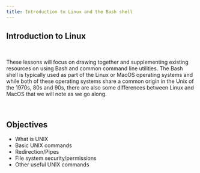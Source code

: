 ```yaml
---
title: Introduction to Linux and the Bash shell
---
```


## Introduction to Linux
<br>

These lessons will focus on drawing together and supplementing existing resources on using Bash and common command line utilities.
The Bash shell is typically used as part of the Linux or MacOS operating systems and while both of these operating systems share
a common origin in the Unix of the 1970s, 80s and 90s, there are also some differences between Linux and MacOS that we will
note as we go along.

<br>

## Objectives

- What is UNIX
- Basic UNIX commands
- Redirection/Pipes
- File system security/permissions
- Other useful UNIX commands


<br>